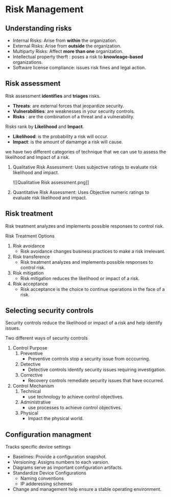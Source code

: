 # Risk Management

## Understanding risks

* Internal Risks: Arise from **within** the organization.
* External Risks: Arise from **outside** the organization.
* Multiparty Risks: Affect **more than one** organization.
* Intellectual property therft : poses a risk to **knowleage-based** organizations.
* Software license compliance: issues risk fines and legal action.

## Risk assessment

Risk assessment **identifies** and **triages** risks.

* **Threats**: are external forces that jeopardize security.
* **Vulnerabilities**: are weaknesses in your security controls.
* **Risks** : are the combination of a threat and a vulnerability.

Risks rank by **Likelihood** and **Impact**.

* **Likelihood**: is the probability a risk will occur.
* **Impact**: is the amount of damamge a risk will cause.

we have two different categories of technique that we can use to assess the likelihood and Impact of a risk.

1.  Qualitative Risk Assessment: Uses subjective ratings to evaluate risk likelihood and impact.

    !\[\[Qualitative Risk assessment.png]]
2. Quantitative Risk Assessment: Uses Objective numeric ratings to evaluate risk likelihood and impact.

## Risk treatment

Risk treatment analyzes and implements possible responses to control risk.

Risk Treatment Options

1. Risk avoidance
   * Risk avoidance changes business practices to make a risk irrelevant.
2. Risk transference
   * Risk treatment analyzes and implements possible responses to control risk.
3. Risk mitigation
   * Risk mitigation reduces the likelihood or impact of a risk.
4. Risk acceptance
   * Risk acceptance is the choice to continue operations in the face of a risk.

## Selecting security controls

Security controls reduce the likelihood or impact of a risk and help identify issues.

Two different ways of security controls

1. Control Purpose
   1. Preventive
      * Preventive controls stop a security issue from occcurring.
   2. Detective
      * Detective controls identify security issues requiring investigation.
   3. Corrective
      * Recovery controls remediate security issues that have occurred.
2. Control Mechanism
   1. Technical
      * use technology to achieve control objectives.
   2. Administrative
      * use processes to achieve control objectives.
   3. Physical
      * Impact the physical world.

## Configuration managment

Tracks specific device settings

* Baselines: Provide a configuration snapshot.
* Versioning: Assigns numbers to each varsion.
* Diagrams serve as important configuration artifacts.
* Standardize Device Configurations
  * Naming conventions
  * IP adderessing schemes
* Change and management help ensure a stable operating environment.
